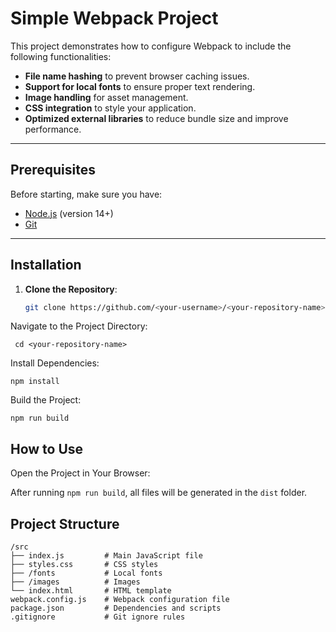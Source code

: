 # Simple Webpack Project

This project demonstrates how to configure Webpack to include the following functionalities:
- **File name hashing** to prevent browser caching issues.
- **Support for local fonts** to ensure proper text rendering.
- **Image handling** for asset management.
- **CSS integration** to style your application.
- **Optimized external libraries** to reduce bundle size and improve performance.

---

## Prerequisites

Before starting, make sure you have:
- [Node.js](https://nodejs.org) (version 14+)
- [Git](https://git-scm.com)

---

## Installation

1. **Clone the Repository**:
   ```bash
   git clone https://github.com/<your-username>/<your-repository-name>.git

Navigate to the Project Directory:
```
 cd <your-repository-name>
```

Install Dependencies:
```
npm install
```

Build the Project:
```
npm run build
```

## How to Use
Open the Project in Your Browser:

After running `npm run build`, all files will be generated in the ``dist`` folder.

## Project Structure
```
/src
├── index.js         # Main JavaScript file
├── styles.css       # CSS styles
├── /fonts           # Local fonts
├── /images          # Images
└── index.html       # HTML template
webpack.config.js    # Webpack configuration file
package.json         # Dependencies and scripts
.gitignore           # Git ignore rules
```

